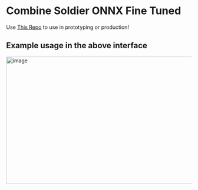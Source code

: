 # Combine Soldier ONNX Fine Tuned

Use [This Repo](https://github.com/robit-man/piper-tts-service/tree/main) to use in prototyping or production!

## Example usage in the above interface
<img width="924" height="346" alt="image" src="https://github.com/user-attachments/assets/78c01d58-6cac-49a9-851b-a3fd2353916a" />
